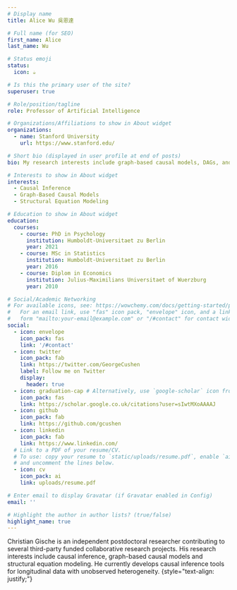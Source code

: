 ```yaml
---
# Display name
title: Alice Wu 吳恩達

# Full name (for SEO)
first_name: Alice
last_name: Wu

# Status emoji
status:
  icon: ☕️

# Is this the primary user of the site?
superuser: true

# Role/position/tagline
role: Professor of Artificial Intelligence

# Organizations/Affiliations to show in About widget
organizations:
  - name: Stanford University
    url: https://www.stanford.edu/

# Short bio (displayed in user profile at end of posts)
bio: My research interests include graph-based causal models, DAGs, and structrual equation modeling.

# Interests to show in About widget
interests:
  - Causal Inference
  - Graph-Based Causal Models
  - Structural Equation Modeling

# Education to show in About widget
education:
  courses:
    - course: PhD in Psychology
      institution: Humboldt-Universitaet zu Berlin
      year: 2021
    - course: MSc in Statistics
      institution: Humboldt-Universitaet zu Berlin
      year: 2016
    - course: Diplom in Economics
      institution: Julius-Maximilians Universitaet of Wuerzburg
      year: 2010

# Social/Academic Networking
# For available icons, see: https://wowchemy.com/docs/getting-started/page-builder/#icons
#   For an email link, use "fas" icon pack, "envelope" icon, and a link in the
#   form "mailto:your-email@example.com" or "/#contact" for contact widget.
social:
  - icon: envelope
    icon_pack: fas
    link: '/#contact'
  - icon: twitter
    icon_pack: fab
    link: https://twitter.com/GeorgeCushen
    label: Follow me on Twitter
    display:
      header: true
  - icon: graduation-cap # Alternatively, use `google-scholar` icon from `ai` icon pack
    icon_pack: fas
    link: https://scholar.google.co.uk/citations?user=sIwtMXoAAAAJ
  - icon: github
    icon_pack: fab
    link: https://github.com/gcushen
  - icon: linkedin
    icon_pack: fab
    link: https://www.linkedin.com/
  # Link to a PDF of your resume/CV.
  # To use: copy your resume to `static/uploads/resume.pdf`, enable `ai` icons in `params.yaml`,
  # and uncomment the lines below.
  - icon: cv
    icon_pack: ai
    link: uploads/resume.pdf

# Enter email to display Gravatar (if Gravatar enabled in Config)
email: ''

# Highlight the author in author lists? (true/false)
highlight_name: true
---
```


Christian Gische is an independent postdoctoral researcher contributing to several third-party funded collaborative research projects. His research interests include causal inference, graph-based causal models and structural equation modeling. He currently develops causal inference tools for longitudinal data with unobserved heterogeneity.
{style="text-align: justify;"}
